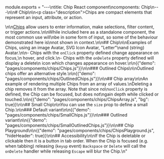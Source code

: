 module.exports = "---\ntitle: Chip React component\ncomponents: Chip\n---\n\n# Chip\n\n<p class=\"description\">Chips are compact elements that represent an input, attribute, or action.</p>\n\n[Chips](https://material.io/design/components/chips.html) allow users to enter information, make selections, filter content, or trigger actions.\n\nWhile included here as a standalone component, the most common use will\nbe in some form of input, so some of the behaviour demonstrated here is\nnot shown in context.\n\n## Chip\n\nExamples of Chips, using an image Avatar, SVG Icon Avatar, \"Letter\"\nand (string) Avatar.\n\n- Chips with the `onClick` property defined change appearance on focus,\n  hover, and click.\n- Chips with the `onDelete` property defined will display a delete\n  icon which changes appearance on hover.\n\n{{\"demo\": \"pages/components/chips/Chips.js\"}}\n\n### Outlined Chips\n\nOutlined chips offer an alternative style.\n\n{{\"demo\": \"pages/components/chips/OutlinedChips.js\"}}\n\n## Chip array\n\nAn example of rendering multiple Chips from an array of values.\nDeleting a chip removes it from the array. Note that since no\n`onClick` property is defined, the Chip can be focused, but does not\ngain depth while clicked or touched.\n\n{{\"demo\": \"pages/components/chips/ChipsArray.js\", \"bg\": true}}\n\n## Small Chip\n\nYou can use the `size` prop to define a small Chip.\n\n### Default variant\n\n{{\"demo\": \"pages/components/chips/SmallChips.js\"}}\n\n### Outlined variant\n\n{{\"demo\": \"pages/components/chips/SmallOutlinedChips.js\"}}\n\n## Chip Playground\n\n{{\"demo\": \"pages/components/chips/ChipsPlayground.js\", \"hideHeader\": true}}\n\n## Accessibility\n\nIf the Chip is deletable or clickable then it is a button in tab order. When the Chip is focused (e.g. when tabbing) releasing (`keyup` event) `Backspace` or `Delete` will call the `onDelete` handler while releasing `Escape` will blur the Chip.\n"